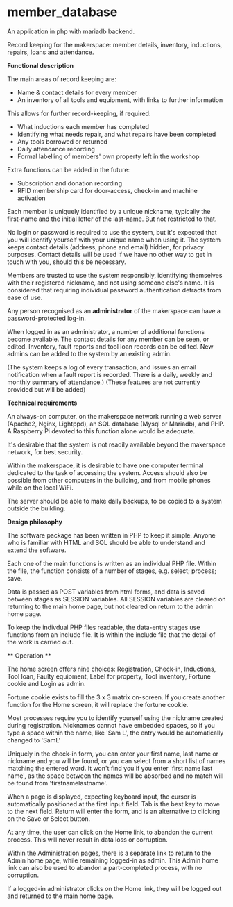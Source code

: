 # member_database
An application in php with mariadb backend. 

Record keeping for the makerspace: member details, inventory, inductions, repairs, loans and attendance.

**Functional description**

The main areas of record keeping are: 
* Name & contact details for every member
* An inventory of all tools and equipment, with links to further information

This allows for further record-keeping, if required:
* What inductions each member has completed
* Identifying what needs repair, and what repairs have been completed
* Any tools borrowed or returned
* Daily attendance recording
* Formal labelling of members' own property left in the workshop

Extra functions can be added in the future:
* Subscription and donation recording
* RFID membership card for door-access, check-in and machine activation

Each member is uniquely identified by a unique nickname, typically the first-name and the initial letter of the last-name.  But not restricted to that.  

No login or password is required to use the system, but it's expected that you will identify yourself with your unique name when using it.  The system keeps contact details (address, phone and email) hidden, for privacy purposes.  Contact details will be used if we have no other way to get in touch with you, should this be necessary.

Members are trusted to use the system responsibly, identifying themselves with their registered nickname, and not using someone else's name.  It is considered that requiring individual password authentication detracts from ease of use.

Any person recognised as an **administrator** of the makerspace can have a password-protected log-in. 

When logged in as an administrator, a number of additional functions become available.  The contact details for any member can be seen, or edited.  Inventory, fault reports and tool loan records can be edited.  New admins can be added to the system by an existing admin.

(The system keeps a log of every transaction, and issues an email notification when a fault report is recorded.  There is a daily, weekly and monthly summary of attendance.) (These features are not currently provided but will be added)

**Technical requirements**

An always-on computer, on the makerspace network running a web server (Apache2, Nginx, Lightppd), an SQL database (Mysql or Mariadb), and PHP.    A Raspberry Pi devoted to this function alone would be adequate.

It's desirable that the system is not readily available beyond the makerspace network, for best security.

Within the makerspace, it is desirable to have one computer terminal dedicated to the task of accessing the system.  Access should also be possible from other computers in the building, and from mobile phones while on the local WiFi.

The server should be able to make daily backups, to be copied to a system outside the building.

**Design philosophy**

The software package has been written in PHP to keep it simple.  Anyone who is familiar with HTML and SQL should be able to understand and extend the software.

Each one of the main functions is written as an individual PHP file.  Within the file, the function consists of a number of stages, e.g. select; process; save.  

Data is passed as POST variables from html forms, and data is saved between stages as SESSION variables.  All SESSION variables are cleared on returning to the main home page, but not cleared on return to the admin home page.

To keep the indivdual PHP files readable, the data-entry stages use functions from an include file.  It is within the include file that the detail of the work is carried out.

** Operation **

The home screen offers nine choices: Registration, Check-in, Inductions, Tool loan, Faulty equipment, Label for property, Tool inventory, Fortune cookie and Login as admin.

Fortune cookie exists to fill the 3 x 3 matrix on-screen.  If you create another function for the Home screen, it will replace the fortune cookie.

Most processes require you to identify yourself using the nickname created during registration.  Nicknames cannot have embedded spaces, so if you type a space within the name, like 'Sam L', the entry would be automatically changed to 'SamL'

Uniquely in the check-in form, you can enter your first name, last name or nickname and you will be found, or you can select from a short list of names matching the entered word.  It won't find you if you enter 'first name last name', as the space between the names will be absorbed and no match will be found from 'firstnamelastname'.

When a page is displayed, expecting keyboard input, the cursor is automatically positioned at the first input field. Tab is the best key to move to the next field.  Return will enter the form, and is an alternative to clicking on the Save or Select button.

At any time, the user can click on the Home link, to abandon the current process.  This will never result in data loss or corruption.

Within the Administration pages, there is a separate link to return to the Admin home page, while remaining logged-in as admin.  This Admin home link can also be used to abandon a part-completed process, with no corruption.  

If a logged-in administrator clicks on the Home link, they will be logged out and returned to the main home page.
